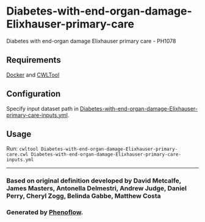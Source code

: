 # Diabetes-with-end-organ-damage-Elixhauser-primary-care

Diabetes with end-organ damage Elixhauser primary care - PH1078

## Requirements

[Docker](https://docs.docker.com/install/) and [CWLTool](https://github.com/common-workflow-language/cwltool#install)

## Configuration

Specify input dataset path in [Diabetes-with-end-organ-damage-Elixhauser-primary-care-inputs.yml](Diabetes-with-end-organ-damage-Elixhauser-primary-care-inputs.yml).

## Usage

Run: `cwltool Diabetes-with-end-organ-damage-Elixhauser-primary-care.cwl Diabetes-with-end-organ-damage-Elixhauser-primary-care-inputs.yml`

***

### Based on original definition developed by David Metcalfe, James Masters, Antonella Delmestri, Andrew Judge, Daniel Perry, Cheryl Zogg, Belinda Gabbe, Matthew Costa
### Generated by [Phenoflow](https://kclhi.org/phenoflow).

